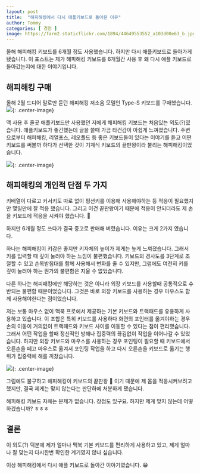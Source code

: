 ```yaml
---
layout: post
title:  "해피해킹에서 다시 애플키보드로 돌아온 이유"
author: Tommy
categories: [ 경험 ]
image: https://farm2.staticflickr.com/1894/44649553552_a103d00e63_b.jpg
---
```


올해 해피해킹 키보드를 6개월 정도 사용했습니다. 하지만 다시 애플키보드로 돌아가게 됐습니다. 이 포스트는 제가 해피해킹 키보드를 6개월간 사용 후 왜 다시 애플 키보드로 돌아갔는지에 대한 이야기입니다.

## 해피해킹 구매
올해 2월 드디어 말로만 듣던 해피해킹 저소음 모델인 Type-S 키보드를 구매했습니다. 
![](https://farm2.staticflickr.com/1842/44649553932_01f5c38819_b.jpg){: .center-image}

맥 사용 후 줄곳 애플키보드만 사용했던 저에게 해피해킹 키보드는 처음있는 외도(?)였습니다. 애플키보드가 좋긴했는데 글을 쓸때 가끔 타건감이 아쉽게 느껴졌습니다. 주변으로부터 해피해킹, 리얼포스, 레오폴드 등 좋은 키보드들이 있다는 이야기를 듣고 어떤 키보드를 써볼까 하다가 선택한 것이 기계식 키보드의 끝판왕이라 불리는 해피해킹이었습니다.

![](https://farm2.staticflickr.com/1894/44649553552_a103d00e63_b.jpg){: .center-image}

## 해피해킹의 개인적 단점 두 가지
키배열이 다르고 커서키도 따로 없이 펑션키를 이용해 사용해야하는 등 적응이 필요했지만 몇일만에 잘 적응 했습니다. 그리고 이건 끝판왕이기 때문에 적응이 안되더라도 제 손을 키보드에 적응을 시켜야 했습니다. 🤣 

하지만 6개월 정도 쓰다가 결국 중고로 판매해 버렸습니다. 이유는 크게 2가지 였습니다.

하나는 해피해킹이 키감은 좋지만 키자체의 높이가 제게는 높게 느껴졌습니다. 그래서 키를 입력할 때 깊이 눌러야 하는 느낌이 불편했습니다. 키보드의 경사도를 3단계로 조절할 수 있고 손목받침대를 함께 사용해서 변화를 줄 수 있지만, 그럼에도 여전히 키를 깊이 눌러야 하는 뭔가의 불편함은 지울 수 없었습니다.

다른 하나는 해피패킹에만 해당하는 것은 아니라 외장 키보드를 사용할때 공통적으로 수반되는 불편함 때문이었습니다. 그것은 바로 외장 키보드를 사용하는 경우 마우스도 함께 사용해야한다는 점이었습니다. 

저는 보통 마우스 없이 맥북 프로에서 제공하는 기본 키보드와 트랙패드를 유용하게 사용하고 있습니다. 이 조합은 특히 키보드를 사용하다 화면의 포인터를 옮겨야하는 경우 손의 이동이 거의없이 트랙패드와 키보드 사이를 이동할 수 있다는 점이 편리했습니다. 그래서 어떤 작업을 할때 정신적인 방해나 집중력의 끊김없이 작업을 이어나갈 수 있었습니다. 하지만 외장 키보드와 마우스를 사용하는 경우 포인팅이 필요할 때 키보드에서 오른손을 떼고 마우스로 옮겨서 포인팅 작업을 하고 다시 오른손을 키보드로 옮기는 행위가 집중력에 해를 끼쳤습니다.

![](https://farm2.staticflickr.com/1870/43980068884_06da07cd34_b.jpg){: .center-image}

그럼에도 불구하고 해피해킹이 키보드의 끝판왕 🤣 이기 때문에 제 몸을 적응시켜보려고 했지만, 결국 제게는 맞지 않는다는 판단하에 처분하게 됐습니다. 

해피해킹 키보드 자체는 문제가 없습니다. 장점도 있구요. 하지만 제게 맞지 않는데 어떻하겠습니까? ㅎㅎㅎ

## 결론

이 외도(?) 덕분에 제가 얼마나 맥북 기본 키보드를 편리하게 사용하고 있고, 제게 얼마나 잘 맞는지 다시한번 확인한 계기였지 않나 싶습니다.

이상 해피해킹에서 다시 애플 키보드로 돌아간 이야기였습니다. 😁